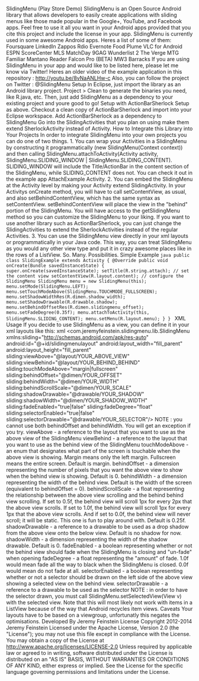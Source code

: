 SlidingMenu (Play Store Demo) SlidingMenu is an Open Source Android library that allows developers to easily create applications with sliding menus like those made popular in the Google+, YouTube, and Facebook apps. Feel free to use it all you want in your Android apps provided that you cite this project and include the license in your app. SlidingMenu is currently used in some awesome Android apps. Heres a list of some of them: Foursquare LinkedIn Zappos Rdio Evernote Food Plume VLC for Android ESPN ScoreCenter MLS MatchDay 9GAG Wunderlist 2 The Verge MTG Familiar Mantano Reader Falcon Pro (BETA) MW3 Barracks If you are using SlidingMenu in your app and would like to be listed here, please let me know via Twitter! Heres an older video of the example application in this repository : http://youtu.be/8vNaANLHw-c Also, you can follow the project on Twitter : @SlidingMenu Setup In Eclipse, just import the library as an Android library project. Project > Clean to generate the binaries you need, like R.java, etc. Then, just add SlidingMenu as a dependency to your existing project and youre good to go! Setup with ActionBarSherlock Setup as above. Checkout a clean copy of ActionBarSherlock and import into your Eclipse workspace. Add ActionBarSherlock as a dependency to SlidingMenu Go into the SlidingActivities that you plan on using make them extend SherlockActivity instead of Activity. How to Integrate this Library into Your Projects In order to integrate SlidingMenu into your own projects you can do one of two things. 1. You can wrap your Activities in a SlidingMenu by constructing it programmatically (new SlidingMenu(Context context)) and then calling SlidingMenu.attachToActivity(Activity activity, SlidingMenu.SLIDING_WINDOW | SlidingMenu.SLIDING_CONTENT). SLIDING_WINDOW will include the Title/ActionBar in the content section of the SlidingMenu, while SLIDING_CONTENT does not. You can check it out in the example app AttachExample Activity. 2. You can embed the SlidingMenu at the Activity level by making your Activity extend SlidingActivity. In your Activitys onCreate method, you will have to call setContentView, as usual, and also setBehindContentView, which has the same syntax as setContentView. setBehindContentView will place the view in the "behind" portion of the SlidingMenu. You will have access to the getSlidingMenu method so you can customize the SlidingMenu to your liking. If you want to use another library such as ActionBarSherlock, you can just change the SlidingActivities to extend the SherlockActivities instead of the regular Activities. 3. You can use the SlidingMenu view directly in your xml layouts or programmatically in your Java code. This way, you can treat SlidingMenu as you would any other view type and put it in crazy awesome places like in the rows of a ListView. So. Many. Possibilities. Simple Example ```java public class SlidingExample extends Activity { @Override public void onCreate(Bundle savedInstanceState) { super.onCreate(savedInstanceState); setTitle(R.string.attach); // set the content view setContentView(R.layout.content); // configure the SlidingMenu SlidingMenu menu = new SlidingMenu(this); menu.setMode(SlidingMenu.LEFT); menu.setTouchModeAbove(SlidingMenu.TOUCHMODE_FULLSCREEN); menu.setShadowWidthRes(R.dimen.shadow_width); menu.setShadowDrawable(R.drawable.shadow); menu.setBehindOffsetRes(R.dimen.slidingmenu_offset); menu.setFadeDegree(0.35f); menu.attachToActivity(this, SlidingMenu.SLIDING_CONTENT); menu.setMenu(R.layout.menu); } } ``` XML Usage If you decide to use SlidingMenu as a view, you can define it in your xml layouts like this: xml <com.jeremyfeinstein.slidingmenu.lib.SlidingMenu xmlns:sliding="http://schemas.android.com/apk/res-auto" android:id="@+id/slidingmenulayout" android:layout_width="fill_parent" android:layout_height="fill_parent" sliding:viewAbove="@layout/YOUR_ABOVE_VIEW" sliding:viewBehind="@layout/YOUR_BEHIND_BEHIND" sliding:touchModeAbove="margin|fullscreen" sliding:behindOffset="@dimen/YOUR_OFFSET" sliding:behindWidth="@dimen/YOUR_WIDTH" sliding:behindScrollScale="@dimen/YOUR_SCALE" sliding:shadowDrawable="@drawable/YOUR_SHADOW" sliding:shadowWidth="@dimen/YOUR_SHADOW_WIDTH" sliding:fadeEnabled="true|false" sliding:fadeDegree="float" sliding:selectorEnabled="true|false" sliding:selectorDrawable="@drawable/YOUR_SELECTOR"/> NOTE : you cannot use both behindOffset and behindWidth. You will get an exception if you try. viewAbove - a reference to the layout that you want to use as the above view of the SlidingMenu viewBehind - a reference to the layout that you want to use as the behind view of the SlidingMenu touchModeAbove - an enum that designates what part of the screen is touchable when the above view is showing. Margin means only the left margin. Fullscreen means the entire screen. Default is margin. behindOffset - a dimension representing the number of pixels that you want the above view to show when the behind view is showing. Default is 0. behindWidth - a dimension representing the width of the behind view. Default is the width of the screen (equivalent to behindOffset = 0). behindScrollScale - a float representing the relationship between the above view scrolling and the behind behind view scrolling. If set to 0.5f, the behind view will scroll 1px for every 2px that the above view scrolls. If set to 1.0f, the behind view will scroll 1px for every 1px that the above view scrolls. And if set to 0.0f, the behind view will never scroll; it will be static. This one is fun to play around with. Default is 0.25f. shadowDrawable - a reference to a drawable to be used as a drop shadow from the above view onto the below view. Default is no shadow for now. shadowWidth - a dimension representing the width of the shadow drawable. Default is 0. fadeEnabled - a boolean representing whether or not the behind view should fade when the SlidingMenu is closing and "un-fade" when opening fadeDegree - a float representing the "amount" of fade. 1.0f would mean fade all the way to black when the SlidingMenu is closed. 0.0f would mean do not fade at all. selectorEnabled - a boolean representing whether or not a selector should be drawn on the left side of the above view showing a selected view on the behind view. selectorDrawable - a reference to a drawable to be used as the selector NOTE : in order to have the selector drawn, you must call SlidingMenu.setSelectedView(View v) with the selected view. Note that this will most likely not work with items in a ListView because of the way that Android recycles item views. Caveats Your layouts have to be based on a viewgroup, unfortunatly this negates the <merge> optimisations. Developed By Jeremy Feinstein License Copyright 2012-2014 Jeremy Feinstein Licensed under the Apache License, Version 2.0 (the "License"); you may not use this file except in compliance with the License. You may obtain a copy of the License at http://www.apache.org/licenses/LICENSE-2.0 Unless required by applicable law or agreed to in writing, software distributed under the License is distributed on an "AS IS" BASIS, WITHOUT WARRANTIES OR CONDITIONS OF ANY KIND, either express or implied. See the License for the specific language governing permissions and limitations under the License.